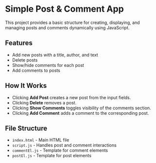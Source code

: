 # Simple Post & Comment App

This project provides a basic structure for creating, displaying, and managing posts and comments dynamically using JavaScript.

## Features

- Add new posts with a title, author, and text
- Delete posts
- Show/hide comments for each post
- Add comments to posts

## How It Works

- Clicking **Add Post** creates a new post from the input fields.
- Clicking **Delete** removes a post.
- Clicking **Show Comments** toggles visibility of the comments section.
- Clicking **Add Comment** adds a comment to the corresponding post.

## File Structure

- `index.html` - Main HTML file
- `script.js` - Handles post and comment interactions
- `commentEl.js` - Template for comment elements
- `postEl.js` - Template for post elements